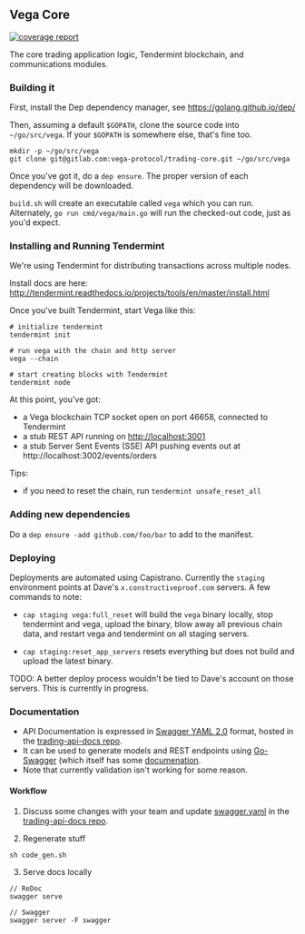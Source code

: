 ## Vega Core

[![coverage report](https://gitlab.com/vega-protocol/trading-core/badges/develop/coverage.svg)](https://gitlab.com/vega-protocol/trading-core/commits/develop)

The core trading application logic, Tendermint blockchain, and communications modules.

### Building it

First, install the Dep dependency manager, see https://golang.github.io/dep/

Then, assuming a default `$GOPATH`, clone the source code into `~/go/src/vega`. If your `$GOPATH` is somewhere else, that's fine too.

```
mkdir -p ~/go/src/vega
git clone git@gitlab.com:vega-protocol/trading-core.git ~/go/src/vega
```

Once you've got it, do a `dep ensure`. The proper version of each dependency will be downloaded.

`build.sh` will create an executable called `vega` which you can run. Alternately, `go run cmd/vega/main.go` will run the checked-out code, just as you'd expect.

### Installing and Running Tendermint

We're using Tendermint for distributing transactions across multiple nodes.

Install docs are here: http://tendermint.readthedocs.io/projects/tools/en/master/install.html

Once you've built Tendermint, start Vega like this:

```
# initialize tendermint
tendermint init

# run vega with the chain and http server
vega --chain

# start creating blocks with Tendermint
tendermint node
```

At this point, you've got:

* a Vega blockchain TCP socket open on port 46658, connected to Tendermint
* a stub REST API running on [http://localhost:3001](http://localhost:3001)
* a stub Server Sent Events (SSE) API pushing events out at http://localhost:3002/events/orders

Tips:

* if you need to reset the chain, run `tendermint unsafe_reset_all`

### Adding new dependencies

Do a `dep ensure -add github.com/foo/bar` to add to the manifest.

### Deploying

Deployments are automated using Capistrano. Currently the `staging` environment points at Dave's `x.constructiveproof.com` servers. A few commands to note:

* `cap staging vega:full_reset` will build the `vega` binary locally, stop tendermint and vega, upload the binary, blow away all previous chain data, and restart vega and tendermint on all staging servers.

* `cap staging:reset_app_servers` resets everything but does not build and upload the latest binary.

TODO: A better deploy process wouldn't be tied to Dave's account on those servers. This is currently in progress.

### Documentation

* API Documentation is expressed in [Swagger YAML 2.0](https://swagger.io/docs/specification/2-0/basic-structure/) format, hosted in the [trading-api-docs repo](https://gitlab.com/vega-protocol/trading-api-docs).
* It can be used to generate models and REST endpoints using [Go-Swagger](https://github.com/go-swagger/go-swagger) (which itself has some [documenation](https://goswagger.io/).
* Note that currently validation isn't working for some reason.

#### Workflow

1) Discuss some changes with your team and update [swagger.yaml](https://gitlab.com/vega-protocol/trading-api-docs/blob/master/swagger.yaml) in the [trading-api-docs repo](https://gitlab.com/vega-protocol/trading-api-docs).

2) Regenerate stuff

```
sh code_gen.sh
```

3) Serve docs locally

```
// ReDoc
swagger serve

// Swagger
swagger server -F swagger
```